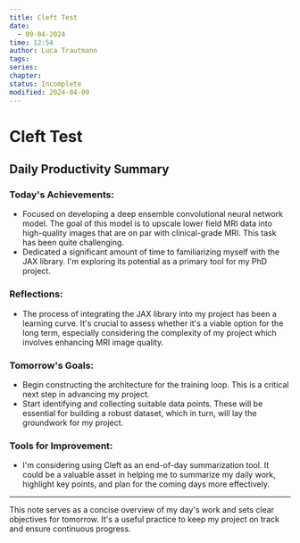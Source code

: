 ```yaml
---
title: Cleft Test
date:
  - 09-04-2024
time: 12:54
author: Luca Trautmann
tags: 
series: 
chapter: 
status: Incomplete
modified: 2024-04-09
---
```

# Cleft Test
## Daily Productivity Summary

### Today's Achievements:
- Focused on developing a deep ensemble convolutional neural network model. The goal of this model is to upscale lower field MRI data into high-quality images that are on par with clinical-grade MRI. This task has been quite challenging.
- Dedicated a significant amount of time to familiarizing myself with the JAX library. I'm exploring its potential as a primary tool for my PhD project.

### Reflections:
- The process of integrating the JAX library into my project has been a learning curve. It's crucial to assess whether it's a viable option for the long term, especially considering the complexity of my project which involves enhancing MRI image quality.

### Tomorrow's Goals:
- Begin constructing the architecture for the training loop. This is a critical next step in advancing my project.
- Start identifying and collecting suitable data points. These will be essential for building a robust dataset, which in turn, will lay the groundwork for my project.

### Tools for Improvement:
- I'm considering using Cleft as an end-of-day summarization tool. It could be a valuable asset in helping me to summarize my daily work, highlight key points, and plan for the coming days more effectively.

---

This note serves as a concise overview of my day's work and sets clear objectives for tomorrow. It's a useful practice to keep my project on track and ensure continuous progress.